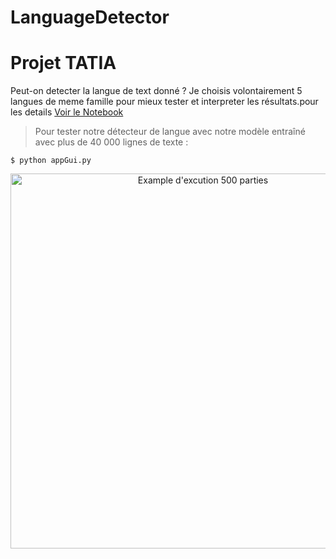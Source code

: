 # LanguageDetector

# Projet TATIA
Peut-on detecter la langue de text donné  ?
Je choisis volontairement 5 langues de meme famille pour mieux tester et interpreter les résultats.pour les details [Voir le Notebook](https://github.com/mohamedlouay/LanguageDetector/blob/main/Language%20Detector.ipynb) 


> Pour tester notre détecteur de langue avec notre modèle entraîné avec plus de 40 000 lignes de texte :
```shell
$ python appGui.py
```
<p align="center">
<img src="https://user-images.githubusercontent.com/42892662/70865975-f91ef380-1f63-11ea-9e86-c99bc669b339.gif" alt="Example d'excution 500 parties" width="600px">
</p>        
